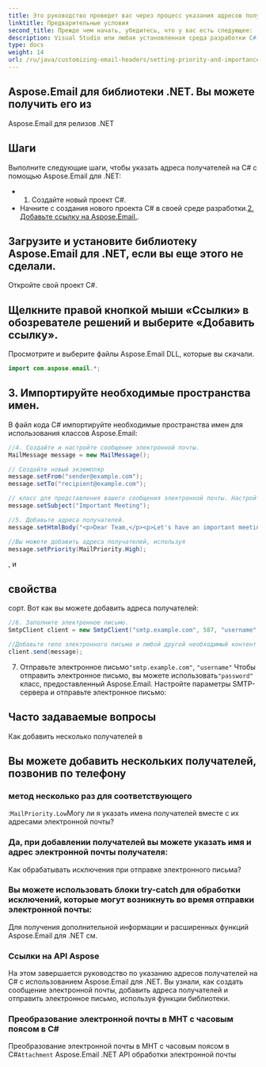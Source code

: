 ```yaml
---
title: Это руководство проведет вас через процесс указания адресов получателей на C# с использованием библиотеки Aspose.Email для .NET. Aspose.Email — это мощный .NET API, который позволяет вам работать с сообщениями электронной почты и выполнять различные задачи, связанные с электронной почтой. В этом уроке мы расскажем, как добавить адреса получателей в сообщение электронной почты с помощью библиотеки.
linktitle: Предварительные условия
second_title: Прежде чем начать, убедитесь, что у вас есть следующее:
description: Visual Studio или любая установленная среда разработки C#.
type: docs
weight: 14
url: /ru/java/customizing-email-headers/setting-priority-and-importance-headers/
---
```


## Aspose.Email для библиотеки .NET. Вы можете получить его из

Aspose.Email для релизов .NET

## Шаги

Выполните следующие шаги, чтобы указать адреса получателей на C# с помощью Aspose.Email для .NET:

- 1. Создайте новый проект C#.
- Начните с создания нового проекта C# в своей среде разработки.[2. Добавьте ссылку на Aspose.Email.](https://releases.aspose.com/email/java/).

## Загрузите и установите библиотеку Aspose.Email для .NET, если вы еще этого не сделали.

Откройте свой проект C#.

## Щелкните правой кнопкой мыши «Ссылки» в обозревателе решений и выберите «Добавить ссылку».

Просмотрите и выберите файлы Aspose.Email DLL, которые вы скачали.

```java
import com.aspose.email.*;
```

## 3. Импортируйте необходимые пространства имен.

В файл кода C# импортируйте необходимые пространства имен для использования классов Aspose.Email:

```java
//4. Создайте и настройте сообщение электронной почты.
MailMessage message = new MailMessage();

// Создайте новый экземпляр
message.setFrom("sender@example.com");
message.setTo("recipient@example.com");

// класс для представления вашего сообщения электронной почты. Настройте отправителя и тему письма:
message.setSubject("Important Meeting");

//5. Добавьте адреса получателей.
message.setHtmlBody("<p>Dear Team,</p><p>Let's have an important meeting tomorrow at 10 AM.</p>");

//Вы можете добавить адреса получателей, используя
message.setPriority(MailPriority.High);
```

 , и

##  свойства

 сорт. Вот как вы можете добавить адреса получателей:

```java
//6. Заполните электронное письмо.
SmtpClient client = new SmtpClient("smtp.example.com", 587, "username", "password");

//Добавьте тело электронного письма и любой другой необходимый контент в свое сообщение электронной почты:
client.send(message);
```

7. Отправьте электронное письмо`"smtp.example.com"`, `"username"` Чтобы отправить электронное письмо, вы можете использовать`"password"` класс, предоставленный Aspose.Email. Настройте параметры SMTP-сервера и отправьте электронное письмо:

## Часто задаваемые вопросы

 Как добавить несколько получателей в

##  Вы можете добавить нескольких получателей, позвонив по телефону

###  метод несколько раз для соответствующего

:`MailPriority.Low`Могу ли я указать имена получателей вместе с их адресами электронной почты?

### Да, при добавлении получателей вы можете указать имя и адрес электронной почты получателя:

Как обрабатывать исключения при отправке электронного письма?

### Вы можете использовать блоки try-catch для обработки исключений, которые могут возникнуть во время отправки электронной почты:

 Для получения дополнительной информации и расширенных функций Aspose.Email для .NET см.

### Ссылки на API Aspose

На этом завершается руководство по указанию адресов получателей на C# с использованием Aspose.Email для .NET. Вы узнали, как создать сообщение электронной почты, добавить адреса получателей и отправить электронное письмо, используя функции библиотеки.

###  Преобразование электронной почты в MHT с часовым поясом в C#

 Преобразование электронной почты в MHT с часовым поясом в C#`Attachment` Aspose.Email .NET API обработки электронной почты